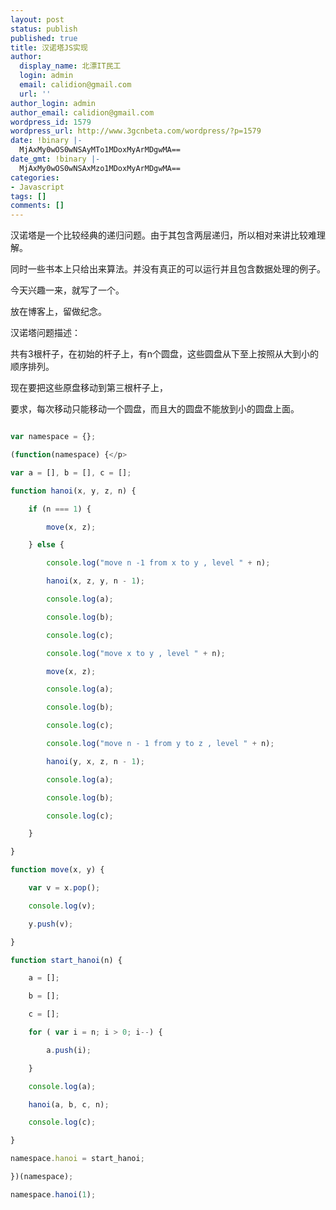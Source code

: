 ```yaml
---
layout: post
status: publish
published: true
title: 汉诺塔JS实现
author:
  display_name: 北漂IT民工
  login: admin
  email: calidion@gmail.com
  url: ''
author_login: admin
author_email: calidion@gmail.com
wordpress_id: 1579
wordpress_url: http://www.3gcnbeta.com/wordpress/?p=1579
date: !binary |-
  MjAxMy0wOS0wNSAyMTo1MDoxMyArMDgwMA==
date_gmt: !binary |-
  MjAxMy0wOS0wNSAxMzo1MDoxMyArMDgwMA==
categories:
- Javascript
tags: []
comments: []
---
```

汉诺塔是一个比较经典的递归问题。由于其包含两层递归，所以相对来讲比较难理解。

同时一些书本上只给出来算法。并没有真正的可以运行并且包含数据处理的例子。

今天兴趣一来，就写了一个。

放在博客上，留做纪念。

汉诺塔问题描述：

共有3根杆子，在初始的杆子上，有n个圆盘，这些圆盘从下至上按照从大到小的顺序排列。

现在要把这些原盘移动到第三根杆子上，

要求，每次移动只能移动一个圆盘，而且大的圆盘不能放到小的圆盘上面。

```javascript

var namespace = {};

(function(namespace) {</p>

var a = [], b = [], c = [];

function hanoi(x, y, z, n) {

	if (n === 1) {

		move(x, z);

	} else {

		console.log("move n -1 from x to y , level " + n);

		hanoi(x, z, y, n - 1);

		console.log(a);

		console.log(b);

		console.log(c);

		console.log("move x to y , level " + n);

		move(x, z);

		console.log(a);

		console.log(b);

		console.log(c);

		console.log("move n - 1 from y to z , level " + n);

		hanoi(y, x, z, n - 1);

		console.log(a);

		console.log(b);

		console.log(c);

	}

}

function move(x, y) {

	var v = x.pop();

	console.log(v);

	y.push(v);

}

function start_hanoi(n) {

	a = [];

	b = [];

	c = [];

	for ( var i = n; i > 0; i--) {

		a.push(i);

	}

	console.log(a);

	hanoi(a, b, c, n);

	console.log(c);

}

namespace.hanoi = start_hanoi;

})(namespace);

namespace.hanoi(1);

```